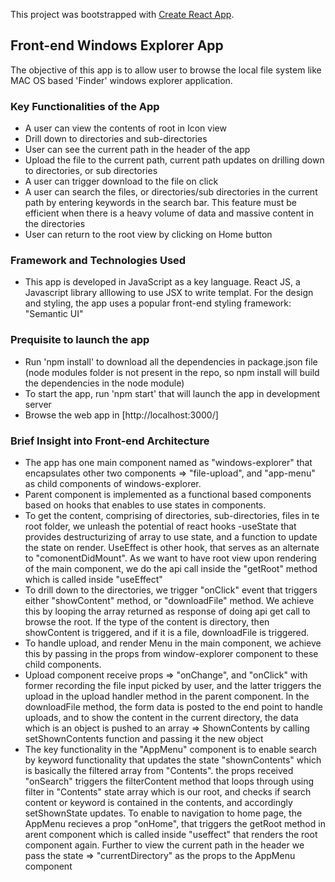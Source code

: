This project was bootstrapped with [Create React App](https://github.com/facebook/create-react-app).

## Front-end Windows Explorer App

The objective of this app is to allow user to browse the local file system like MAC OS based 'Finder' windows explorer application.

### Key Functionalities of the App 
- A user can view the contents of root in Icon view
- Drill down to directories and sub-directories
- User can see the current path in the header of the app
- Upload the file to the current path, current path updates on drilling down to directories, or sub directories
- A user can trigger download to the file on click
- A user can search the files, or directories/sub directories in the current path by entering keywords in the search bar. This feature must be efficient when there is a heavy volume of data and massive content in the directories
- User can return to the root view by clicking on Home button

###  Framework and Technologies Used
- This app is developed in JavaScript as a key language. React JS, a Javascript library alllowing to use JSX to write templat. For the design and styling, the app uses a popular front-end styling framework: "Semantic UI"

### Prequisite to launch the app
- Run 'npm install' to download all the dependencies in package.json file (node modules folder is not present in the repo, so npm install will build the dependencies in the node module)
- To start the app, run 'npm start' that will launch the app in development server
- Browse the web app in [http://localhost:3000/]

### Brief Insight into Front-end Architecture
- The app has one main component named as "windows-explorer" that encapsulates other two components => "file-upload", and "app-menu" as child components of windows-explorer.
- Parent component is implemented as a functional based components based on hooks that enables to use states in components.
- To get the content, comprising of directories, sub-directories, files in te root folder, we unleash the potential of react hooks -useState that provides destructurizing of array to use state, and a function to update the state on render. UseEffect is other hook, that serves as an alternate to "comonentDidMount". As we want to have root view upon rendering of the main component, we do the api call inside the "getRoot" method which is called inside "useEffect"
- To drill down to the directories, we trigger "onClick" event that triggers either "showContent" method, or "downloadFile" method. We achieve this by looping the array returned as response of doing api get call to browse the root. If the type of the content is directory, then showContent is triggered, and if it is a file, downloadFile is triggered.
- To handle upload, and render Menu in the main component, we achieve this by passing in the props from window-explorer component to these child components.
- Upload component receive props => "onChange", and "onClick" with former recording the file input picked by user, and the latter triggers the upload in the upload handler method in the parent component. In the downloadFile method, the form data is posted to the end point to handle uploads, and to show the content in the current directory, the data which is an object is pushed to an array => ShownContents by calling setShownContents function and passing it the new object
- The key functionality in the "AppMenu" component is to enable search by keyword functionality that updates the state "shownContents" which is basically the filtered array from "Contents". the props received "onSearch" triggers the filterContent method that loops through using filter in "Contents" state array which is our root, and checks if search content or keyword is contained in the contents, and accordingly setShownState updates. To enable to navigation to home page, the AppMenu recieves a prop "onHome", that triggers the getRoot method in arent component which is called inside "useffect" that renders the root component again. Further to view the current path in the header we pass the state => "currentDirectory" as the props to the AppMenu component  


